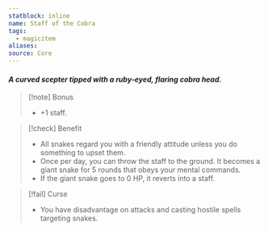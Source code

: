 ```yaml
---
statblock: inline
name: Staff of the Cobra
tags:
  - magicitem
aliases: 
source: Core
---
```

#### *A curved scepter tipped with a ruby-eyed, flaring cobra head.*

>[!note] Bonus
>- +1 staff.

>[!check] Benefit
>- All snakes regard you with a friendly attitude unless you do something to upset them.
>- Once per day, you can throw the staff to the ground. It becomes a giant snake for 5 rounds that obeys your mental commands. 
>- If the giant snake goes to 0 HP, it reverts into a staff.

>[!fail] Curse
>- You have disadvantage on attacks and casting hostile spells targeting snakes.